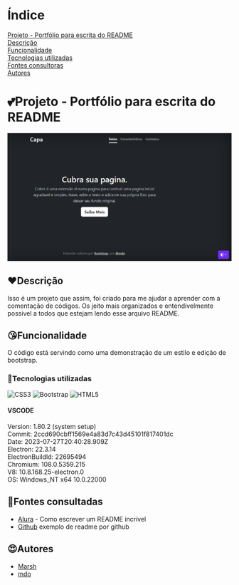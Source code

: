 # Índice

[Projeto - Portfólio para escrita do README](#projeto---portf%C3%B3lio-para-escrita-do-readme)  
[Descrição](#descri%C3%A7%C3%A3o)  
[Funcionalidade](#funcionalidade)  
[Tecnologias utilizadas](#tecnologias-utilizadas)  
[Fontes consultoras](#fontes-consultadas)  
[Autores](#autores)  

# 💕Projeto - Portfólio para escrita do README
![image](img/capa.png)
## ❤️Descrição
Isso é um projeto que assim, foi criado para me ajudar a aprender com a comentação de códigos. Os jeito mais organizados e entendivelmente possivel a todos que estejam lendo esse arquivo README.
## 😘Funcionalidade
O código está servindo como uma demonstração de um estilo e edição de bootstrap.
### 💖Tecnologias utilizadas
![CSS3](https://img.shields.io/badge/css3-%231572B6.svg?style=for-the-badge&logo=css3&logoColor=white)
![Bootstrap](https://img.shields.io/badge/bootstrap-%23563D7C.svg?style=for-the-badge&logo=bootstrap&logoColor=white)
![HTML5](https://img.shields.io/badge/html5-%23E34F26.svg?style=for-the-badge&logo=html5&logoColor=white)
#### VSCODE
Version: 1.80.2 (system setup)  
Commit: 2ccd690cbff1569e4a83d7c43d45101f817401dc  
Date: 2023-07-27T20:40:28.909Z  
Electron: 22.3.14  
ElectronBuildId: 22695494  
Chromium: 108.0.5359.215   
V8: 10.8.168.25-electron.0  
OS: Windows_NT x64 10.0.22000  
## 🥰Fontes consultadas

* [Alura](https://www.alura.com.br/artigos/escrever-bom-readme) - Como escrever um README incrível
* [Github](https://gist.github.com/lohhans/f8da0b147550df3f96914d3797e9fb89) exemplo de readme por github

## 😍Autores
* [Marsh](https://github.com/MarshyyUWU)
* [mdo](https://twitter.com/mdo)